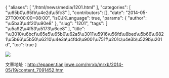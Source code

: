 {
    "aliases": [
        "/html/news/media/1201.html"
    ],
    "categories": [
        "\u65b0\u95fb\u4e2d\u5fc3"
    ],
    "contributors": [],
    "date": "2014-05-27T00:00:00+08:00",
    "isCJKLanguage": true,
    "params": {
        "author": "\u5ba3\u4f20\u90e8"
    },
    "slug": "1201",
    "tags": [
        "\u5a92\u4f53\u5173\u6ce8"
    ],
    "title": "\u3010\u6bcf\u65e5\u65b0\u62a5\u3011\u5916\u56fd\u8bed\u5b66\u6821\u5b66\u5b50\u6210\u4e3a\u4fdd\u9001\u751f\u201c\u4e3b\u529b\u201d",
    "toc": true
}

![](https://cdn.tfls.online/mirror/full/b0b0b27e2e5efd13a4c5e1d68a41e177ae318e77.jpg)




  





文章地址：<http://epaper.tianjinwe.com/mrxb/mrxb/2014-05/19/content_7091452.htm>


